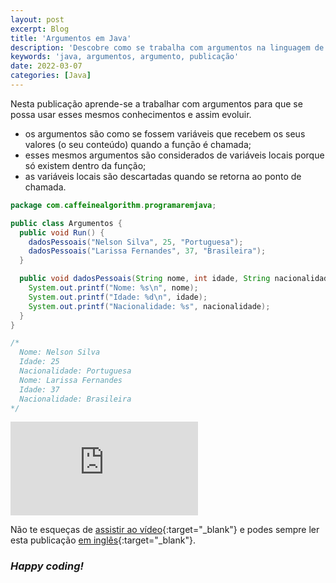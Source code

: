 ```yaml
---
layout: post
excerpt: Blog
title: 'Argumentos em Java'
description: 'Descobre como se trabalha com argumentos na linguagem de programação Java. Obtém respostas às tuas dúvidas com a teoria e os exemplos apresentados.'
keywords: 'java, argumentos, argumento, publicação'
date: 2022-03-07
categories: [Java]
---
```


Nesta publicação aprende-se a trabalhar com argumentos para que se possa usar esses mesmos conhecimentos e assim evoluir.

- os argumentos são como se fossem variáveis que recebem os seus valores (o seu conteúdo) quando a função é chamada;
- esses mesmos argumentos são considerados de variáveis locais porque só existem dentro da função;
- as variáveis locais são descartadas quando se retorna ao ponto de chamada.

```java
package com.caffeinealgorithm.programaremjava;

public class Argumentos {
  public void Run() {
    dadosPessoais("Nelson Silva", 25, "Portuguesa");
    dadosPessoais("Larissa Fernandes", 37, "Brasileira");
  }

  public void dadosPessoais(String nome, int idade, String nacionalidade) {
    System.out.printf("Nome: %s\n", nome);
    System.out.printf("Idade: %d\n", idade);
    System.out.printf("Nacionalidade: %s", nacionalidade);
  }
}

/*
  Nome: Nelson Silva
  Idade: 25
  Nacionalidade: Portuguesa
  Nome: Larissa Fernandes
  Idade: 37
  Nacionalidade: Brasileira
*/
```

<div class="video-container">
  <iframe src="https://www.youtube.com/embed/k76K3UraNhU" frameborder="0" allowfullscreen></iframe>
</div>

Não te esqueças de [assistir ao vídeo](https://youtu.be/k76K3UraNhU){:target="\_blank"} e podes sempre ler esta publicação [em inglês](https://nelsonsilvadev.com/blog/arguments-in-java/){:target="\_blank"}.

### _Happy coding!_
